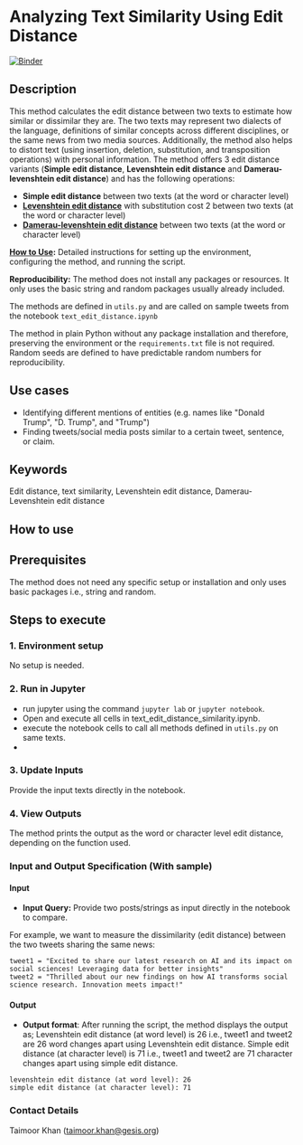 # Analyzing Text Similarity Using Edit Distance

[![Binder](https://mybinder.org/badge_logo.svg)](https://notebooks.gesis.org/binder/v2/gh/taimoorkhan-nlp/text_edit_distance_similarity/HEAD?labpath=text_edit_distance_similarity.ipynb)


## Description
This method calculates the edit distance between two texts to estimate how similar or dissimilar they are. The two texts may represent two dialects of the language, definitions of similar concepts across different disciplines, or the same news from two media sources. Additionally, the method also helps to distort text (using insertion, deletion, substitution, and transposition operations) with personal information.
The method offers 3 edit distance variants (__Simple edit distance__, __Levenshtein edit distance__ and __Damerau-levenshtein edit distance__) and has the following operations:

- __Simple edit distance__ between two texts (at the word or character level)
- [__Levenshtein edit distance__](https://www.sciencedirect.com/topics/computer-science/levenshtein-distance) with substitution cost 2 between two texts (at the word or character level)
- [__Damerau-levenshtein edit distance__](https://www.sciencedirect.com/science/article/pii/S1319157821001828) between two texts (at the word or character level)

**[How to Use](#how-to-use):** Detailed instructions for setting up the environment, configuring the method, and running the script.

**Reproducibility:** The method does not install any packages or resources. It only uses the basic string and random packages usually already included.

The methods are defined in `utils.py` and are called on sample tweets from the notebook `text_edit_distance.ipynb`

The method in plain Python without any package installation and therefore, preserving the environment or the `requirements.txt` file is not required. Random seeds are defined to have predictable random numbers for reproducibility.

## Use cases
- Identifying different mentions of entities (e.g. names like "Donald Trump", "D. Trump", and "Trump")
- Finding tweets/social media posts similar to a certain tweet, sentence, or claim.

## Keywords
Edit distance, text similarity, Levenshtein edit distance, Damerau-Levenshtein edit distance

## How to use

## Prerequisites
The method does not need any specific setup or installation and only uses basic packages i.e., string and random.

## Steps to execute

### 1. Environment setup

No setup is needed.

### 2. Run in Jupyter
- run jupyter using the command `jupyter lab` or `jupyter notebook`.
- Open and execute all cells in text_edit_distance_similarity.ipynb.
- execute the notebook cells to call all methods defined in `utils.py` on same texts.
- 
### 3. Update Inputs
Provide the input texts directly in the notebook.

### 4. View Outputs
The method prints the output as the word or character level edit distance, depending on the function used.

### Input and Output Specification (With sample)
#### Input
- **Input Query:** Provide two posts/strings as input directly in the notebook to compare.
  
For example, we want to measure the dissimilarity (edit distance) between the two tweets sharing the same news:
```
tweet1 = "Excited to share our latest research on AI and its impact on social sciences! Leveraging data for better insights"
tweet2 = "Thrilled about our new findings on how AI transforms social science research. Innovation meets impact!"
```

#### Output
- **Output format**: After running the script, the method displays the output as;
Levenshtein edit distance (at word level) is 26 i.e., tweet1 and tweet2 are 26 word changes apart using Levenshtein edit distance.
Simple edit distance (at character level) is 71 i.e., tweet1 and tweet2 are 71 character changes apart using simple edit distance.
```
levenshtein edit distance (at word level): 26
simple edit distance (at character level): 71
```


### Contact Details
Taimoor Khan (taimoor.khan@gesis.org)
